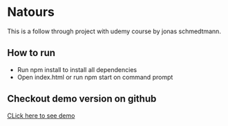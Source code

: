 # Natours

This is a follow through project with udemy course by jonas schmedtmann.

## How to run    

- Run npm install to install all dependencies
- Open index.html or run npm start on command prompt

## Checkout demo version on github
<a href="https://www.mostafaei2002.github.io/natours">CLick here to see demo</a>
